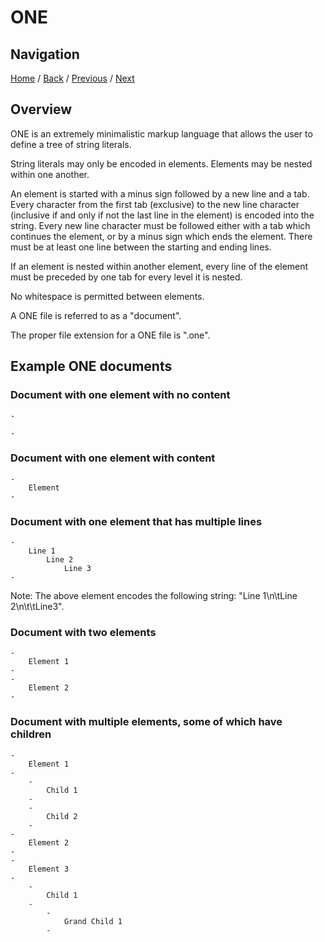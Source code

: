 # ONE

## Navigation

[Home](https://github.com/Gallery-of-Kaeon/Kaeon-FUSION/tree/master/Kaeon%20FUSION/Documentation) /
[Back](https://github.com/Gallery-of-Kaeon/Kaeon-FUSION/tree/master/Kaeon%20FUSION/Documentation/1%20-%20Foundations) /
[Previous](https://github.com/Gallery-of-Kaeon/Kaeon-FUSION/tree/master/Kaeon%20FUSION/Documentation/1%20-%20Foundations) /
[Next](https://github.com/Gallery-of-Kaeon/Kaeon-FUSION/tree/master/Kaeon%20FUSION/Documentation/1%20-%20Foundations/2%20-%20ONE%2B)

## Overview

ONE is an extremely minimalistic markup language that allows the user to define a tree of string literals.

String literals may only be encoded in elements.
Elements may be nested within one another.

An element is started with a minus sign followed by a new line and a tab.
Every character from the first tab (exclusive) to the new line character (inclusive if and only if not the last line in the element) is encoded into the string.
Every new line character must be followed either with a tab which continues the element,
or by a minus sign which ends the element.
There must be at least one line between the starting and ending lines.

If an element is nested within another element,
every line of the element must be preceded by one tab for every level it is nested.

No whitespace is permitted between elements.

A ONE file is referred to as a "document".

The proper file extension for a ONE file is ".one".

## Example ONE documents

### Document with one element with no content

    -
    	
    -

### Document with one element with content

    -
    	Element
    -

### Document with one element that has multiple lines

    -
    	Line 1
    		Line 2
    			Line 3
    -

Note: The above element encodes the following string: "Line 1\n\tLine 2\n\t\tLine3".

### Document with two elements

    -
    	Element 1
    -
    -
    	Element 2
    -

### Document with multiple elements, some of which have children

    -
    	Element 1
    -
    	-
    		Child 1
    	-
    	-
    		Child 2
    	-
    -
    	Element 2
    -
    -
    	Element 3
    -
    	-
    		Child 1
    	-
    		-
    			Grand Child 1
    		-